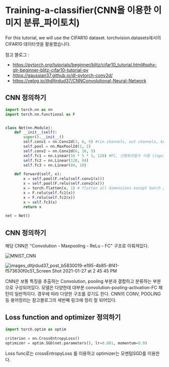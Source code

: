 # Training-a-classifier(CNN을 이용한 이미지 분류_파이토치)
<!--Line-->
For this tutorial, we will use the CIFAR10 dataset. torchvision.datasets에서의 CIFAR10 데이터셋을 활용했습니다.

참고 블로그 :
* https://pytorch.org/tutorials/beginner/blitz/cifar10_tutorial.html#sphx-glr-beginner-blitz-cifar10-tutorial-py
* https://gaussian37.github.io/dl-pytorch-conv2d/
* https://velog.io/@dltjrdud37/CNNConvolutional-Neural-Network


## CNN 정의하기
<!--Line-->
```Python
import torch.nn as nn
import torch.nn.functional as F


class Net(nn.Module):
    def __init__(self):
        super().__init__()
        self.conv1 = nn.Conv2d(3, 6, 5) #(in channels, out channels, kernel size)
        self.pool = nn.MaxPool2d(2, 2)
        self.conv2 = nn.Conv2d(6, 16, 5)
        self.fc1 = nn.Linear(16 * 5 * 5, 120) #FC, 선형회귀함수 이용 (input_dim, output_dim) 
        self.fc2 = nn.Linear(120, 84)
        self.fc3 = nn.Linear(84, 10)

    def forward(self, x):
        x = self.pool(F.relu(self.conv1(x)))
        x = self.pool(F.relu(self.conv2(x)))
        x = torch.flatten(x, 1) # flatten all dimensions except batch / fc를 위한 것
        x = F.relu(self.fc1(x))
        x = F.relu(self.fc2(x))
        x = self.fc3(x)
        return x

net = Net()
```


## CNN 정의하기

해당 CNN은 "Convolution - Maxpooling - ReLu - FC" 구조로 이뤄져있다. 

<!--Image-->
![MNIST_CNN](https://user-images.githubusercontent.com/84561436/167672878-802536bd-30db-4b24-be32-ddc6e446fd55.png)


<!--Image-->
![images_dltjrdud37_post_b5830019-e195-4b85-8f41-f573630f0c51_Screen Shot 2021-01-27 at 2 45 45 PM](https://user-images.githubusercontent.com/84561436/167672266-f2163918-7ee5-402e-bb04-53fe16f2099d.png)

CNN은 보통 특징을 추출하는 Convolution, pooling 부분과 결합하고 분류하는 부분으로 구성되어있다. 모델은 다양한데 대부분 convolution-pooling-activation-FC 패턴이 일반적이다. 경우에 따라 다양한 구조를 갖기도 한다. CNN의 CONV, POOLING 등 용어정리는 참고블로그의 세번째 링크에 정리 잘 되어있다.


## Loss function and optimizer 정의하기

```Python
import torch.optim as optim

criterion = nn.CrossEntropyLoss()
optimizer = optim.SGD(net.parameters(), lr=0.001, momentum=0.9)
```

Loss func로는 crossEntropyLoss 를 이용하고 optimizer는 모멘텀SGD를 이용한다. 


